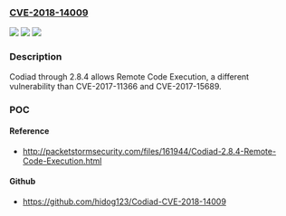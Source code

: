 ### [CVE-2018-14009](https://cve.mitre.org/cgi-bin/cvename.cgi?name=CVE-2018-14009)
![](https://img.shields.io/static/v1?label=Product&message=n%2Fa&color=blue)
![](https://img.shields.io/static/v1?label=Version&message=n%2Fa&color=blue)
![](https://img.shields.io/static/v1?label=Vulnerability&message=n%2Fa&color=brighgreen)

### Description

Codiad through 2.8.4 allows Remote Code Execution, a different vulnerability than CVE-2017-11366 and CVE-2017-15689.

### POC

#### Reference
- http://packetstormsecurity.com/files/161944/Codiad-2.8.4-Remote-Code-Execution.html

#### Github
- https://github.com/hidog123/Codiad-CVE-2018-14009

